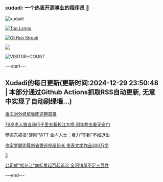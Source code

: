 ### xudadi: 一个热衷开源事业的程序员 👋

![xudadi](https://github-readme-stats-git-masterorgs-github-readme-stats-team.vercel.app/api?username=xudadi)

[![Top Langs](https://github-readme-stats.vercel.app/api/top-langs/?username=xudadi)](https://github.com/anuraghazra/github-readme-stats)

[![GitHub Streak](https://streak-stats.demolab.com?user=xudadi&locale=zh_Hans)](https://git.io/streak-stats)

![](https://raw.githubusercontent.com/xudadi/xudadi/main/assets/github-contribution-grid-snake.svg)

![VISITOR+COUNT](https://komarev.com/ghpvc/?username=xudadi&label=VISITOR+COUNT)


---start---

## Xudadi的每日更新(更新时间:2024-12-29 23:50:48 | 本部分通过Github Actions抓取RSS自动更新, 无意中实现了自动刷绿墙...)

[重庆对外经贸集团选聘简章](https://www.gongkaoleida.com/article/2247742)

[76岁老人独自骑行千里去看长江大桥:明年想去看天安门](https://m.163.com/news/article/JKJBQ500053469LG.html)

[樊振东被指"硬刚"WTT 业内人士：费力"签到"不如退出](https://m.163.com/news/article/JKJ2NHD2053469M5.html)

[作家罗聪明履新省委巡视组组长 发表文学作品300万字](https://m.163.com/news/article/JKJ8O9TL0530M570.html)

[3](https://m.163.com/touch/news/sub/domestic)

[公司就"松花江"商标发起百起诉讼 全网销量不足三百件](https://m.163.com/news/article/JKJ555CC053469LG.html)

---end---
